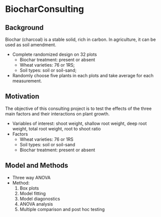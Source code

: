 # BiocharConsulting

## Background
Biochar (charcoal) is a stable solid, rich in carbon. In agriculture, it can be used as soil amendment.
- Complete randomized design on 32
plots
  - Biochar treatment: present or absent
  - Wheat varieties: 76 or 1RS;
  - Soil types: soil or soil-sand;
- Randomly choose five plants in
each plots and take average for
each measurement.

## Motivation
The objective of this consulting project is to test the effects of the three main factors and their interactions on
plant growth.
- Variables of interest: shoot weight, shallow root weight, deep root weight, total root weight, root to shoot ratio
- Factors
  - Wheat varieties: 76 or 1RS
  - Soil types: soil or soil-sand
  - Biochar treatment: present or absent

## Model and Methods
- Three way ANOVA
- Method:
  1. Box plots
  2. Model fitting
  3. Model diagonostics
  4. ANOVA analysis
  5. Multiple comparison and post hoc testing
